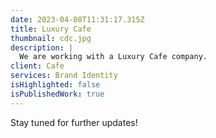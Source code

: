 ```yaml
---
date: 2023-04-08T11:31:17.315Z
title: Luxury Cafe
thumbnail: cdc.jpg
description: |
  We are working with a Luxury Cafe company. 
client: Cafe
services: Brand Identity
isHighlighted: false
isPublishedWork: true
---
```

Stay tuned for further updates!
